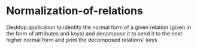 # Normalization-of-relations
Desktop application to identify the normal form of a given relation (given in the form of attributes and keys) and decompose it to send it to the next higher normal form and print the decomposed relations' keys

